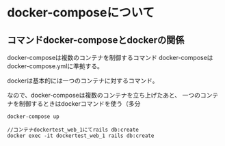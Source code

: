 # docker-composeについて
## コマンドdocker-composeとdockerの関係

docker-composeは複数のコンテナを制御するコマンド
docker-composeはdocker-compose.ymlに準拠する。

dockerは基本的には一つのコンテナに対するコマンド。

なので、docker-composeは複数のコンテナを立ち上げたあと、
一つのコンテナを制御するときはdockerコマンドを使う（多分

```
docker-compose up

//コンテナdockertest_web_1にてrails db:create
docker exec -it dockertest_web_1 rails db:create
```

